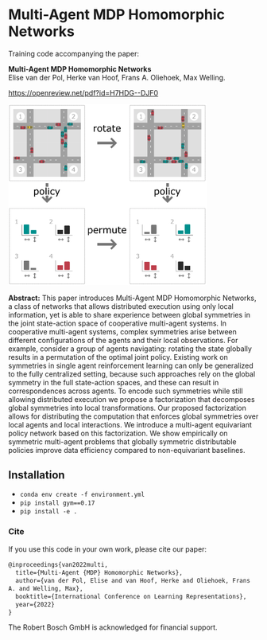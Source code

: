 # Multi-Agent MDP Homomorphic Networks

Training code accompanying the paper:

**Multi-Agent MDP Homomorphic Networks**  
Elise van der Pol, Herke van Hoof, Frans A. Oliehoek, Max Welling.  

https://openreview.net/pdf?id=H7HDG--DJF0

<img src="figure_1.png" width="400" alt="Equivariant multi-agent policy visualization"/>

**Abstract:** 
This paper introduces Multi-Agent MDP Homomorphic Networks, a class of networks that allows distributed execution using only local information, yet is able to share experience between global symmetries in the joint state-action space of cooperative multi-agent systems. In cooperative multi-agent systems, complex symmetries arise between different configurations of the agents and their local observations. For example, consider a group of agents navigating: rotating the state globally results in a permutation of the optimal joint policy. Existing work on symmetries in single agent reinforcement learning can only be generalized to the fully centralized setting, because such approaches rely on the global symmetry in the full state-action spaces, and these can result in correspondences across agents. To encode such symmetries while still allowing distributed execution we propose a factorization that decomposes global symmetries into local transformations. Our proposed factorization allows for distributing the computation that enforces global symmetries over local agents and local interactions. We introduce a multi-agent equivariant policy network based on this factorization. We show empirically on symmetric multi-agent problems that globally symmetric distributable policies improve data efficiency compared to non-equivariant baselines.

## Installation
* ```conda env create -f environment.yml```
* ```pip install gym==0.17```
* ```pip install -e .```


### Cite
If you use this code in your own work, please cite our paper:
```
@inproceedings{van2022multi,
  title={Multi-Agent {MDP} Homomorphic Networks},
  author={van der Pol, Elise and van Hoof, Herke and Oliehoek, Frans A. and Welling, Max},
  booktitle={International Conference on Learning Representations},
  year={2022}
}
```

The Robert Bosch GmbH is acknowledged for financial support.

